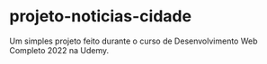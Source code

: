 # projeto-noticias-cidade

Um simples projeto feito durante o curso de Desenvolvimento Web Completo 2022 na Udemy.
